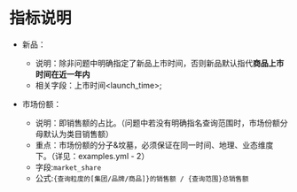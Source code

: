 # 指标说明
* 新品：
  * 说明：除非问题中明确指定了新品上市时间，否则新品默认指代**商品上市时间在近一年内**
  * 相关字段：上市时间<launch_time>;


* 市场份额： 
   * 说明：即销售额的占比。（问题中若没有明确指名查询范围时，市场份额分母默认为类目销售额）
   * 重点：市场份额的分子&坟墓，必须保证在同一时间、地理、业态维度下。（详见：examples.yml - 2）
   * 字段:`market_share`
   * 公式:`{查询粒度的[集团/品牌/商品]}的销售额 / {查询范围}总销售额`